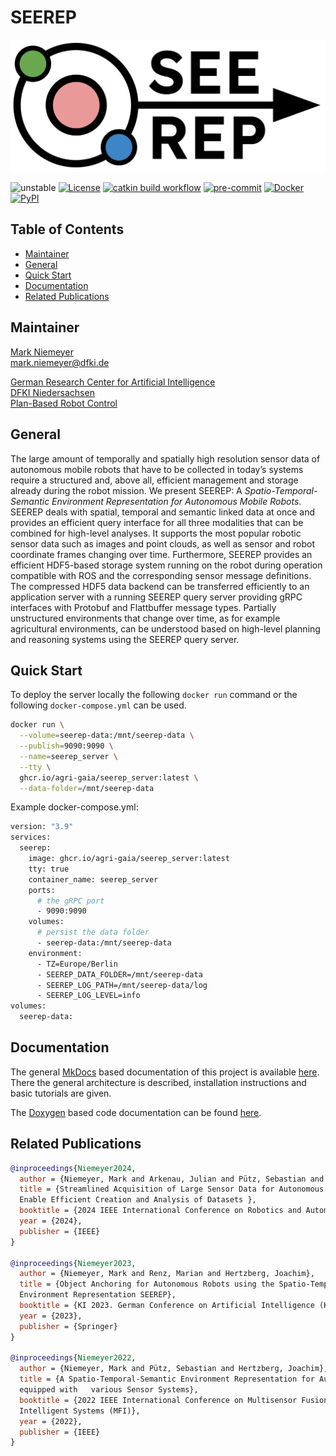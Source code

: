 # SEEREP

![logo](logo/Seerep%20Logo.svg)

![unstable](https://img.shields.io/badge/stability-unstable-orange)
[![License](https://img.shields.io/badge/license-BSD_3-brightgreen)](./LICENSE)
[![catkin build workflow](https://github.com/agri-gaia/seerep/actions/workflows/main.yml/badge.svg)](https://github.com/agri-gaia/seerep/actions)
[![pre-commit](https://img.shields.io/badge/pre--commit-enabled-brightgreen?logo=pre-commit&logoColor=white)](./.pre-commit-config.yaml)
[![Docker](https://img.shields.io/badge/Docker-enabled-blue?logo=docker)](./docker)
[![PyPI](https://img.shields.io/pypi/v/seerep-grpc?label=pypi%20seerep-gRPC)](https://pypi.org/project/seerep-grpc/)
 <!-- ![Architecture](https://img.shields.io/badge/Architecture-x86-blue) -->

## Table of Contents

- [Maintainer](#maintainer)
- [General](#general)
- [Quick Start](#quick-start)
- [Documentation](#documentation)
- [Related Publications](#related-publications)

<!-- - [Related Publications](#related-publications) -->

## Maintainer

[Mark Niemeyer](https://github.com/Mark-Niemeyer) <br>
[mark.niemeyer@dfki.de](mailto:mark.niemeyer@dfki.de)

[German Research Center for Artificial Intelligence](https://www.dfki.de/en/web) <br>
[DFKI Niedersachsen](https://www.dfki.de/en/web/about-us/locations-contact/osnabrueck-oldenburg) <br>
[Plan-Based Robot Control](https://www.dfki.de/en/web/research/research-departments/plan-based-robot-control) <br>

## General

The large amount of temporally and spatially high resolution sensor data of autonomous mobile robots that have to be
collected in today’s systems require a structured and, above all, efficient management and storage already during the
robot mission. We present SEEREP: A _Spatio-Temporal-Semantic Environment Representation for Autonomous Mobile Robots_.
SEEREP deals with spatial, temporal and semantic linked data at once and provides an efficient query interface for all
three modalities that can be combined for high-level analyses. It supports the most popular robotic sensor data such as
images and point clouds, as well as sensor and robot coordinate frames changing over time. Furthermore, SEEREP provides
an efficient HDF5-based storage system running on the robot during operation compatible with ROS and the corresponding
sensor message definitions. The compressed HDF5 data backend can be transferred efficiently to an application server
with a running SEEREP query server providing gRPC interfaces with Protobuf and Flattbuffer message types. Partially
unstructured environments that change over time, as for example agricultural environments, can be understood based on
high-level planning and reasoning systems using the SEEREP query server.

## Quick Start

To deploy the server locally the following `docker run` command or the following `docker-compose.yml` can be used.

```bash
docker run \
  --volume=seerep-data:/mnt/seerep-data \
  --publish=9090:9090 \
  --name=seerep_server \
  --tty \
  ghcr.io/agri-gaia/seerep_server:latest \
  --data-folder=/mnt/seerep-data
```

Example docker-compose.yml:

```bash
version: "3.9"
services:
  seerep:
    image: ghcr.io/agri-gaia/seerep_server:latest
    tty: true
    container_name: seerep_server
    ports:
      # the gRPC port
      - 9090:9090
    volumes:
      # persist the data folder
      - seerep-data:/mnt/seerep-data
    environment:
      - TZ=Europe/Berlin
      - SEEREP_DATA_FOLDER=/mnt/seerep-data
      - SEEREP_LOG_PATH=/mnt/seerep-data/log
      - SEEREP_LOG_LEVEL=info
volumes:
  seerep-data:
```

## Documentation

The general [MkDocs](https://www.mkdocs.org/) based documentation of this project is available
[here](https://agri-gaia.github.io/seerep/mkdocs/home/). There the general architecture is described, installation
instructions and basic tutorials are given.

The [Doxygen](https://doxygen.nl/) based code documentation can be found [here](https://agri-gaia.github.io/seerep/doxygen).

## Related Publications

```bibtex
@inproceedings{Niemeyer2024,
  author = {Niemeyer, Mark and Arkenau, Julian and Pütz, Sebastian and Hertzberg, Joachim},
  title = {Streamlined Acquisition of Large Sensor Data for Autonomous Mobile Robots to
  Enable Efficient Creation and Analysis of Datasets },
  booktitle = {2024 IEEE International Conference on Robotics and Automation (ICRA)},
  year = {2024},
  publisher = {IEEE}
}

@inproceedings{Niemeyer2023,
  author = {Niemeyer, Mark and Renz, Marian and Hertzberg, Joachim},
  title = {Object Anchoring for Autonomous Robots using the Spatio-Temporal-Semantic
  Environment Representation SEEREP},
  booktitle = {KI 2023. German Conference on Artificial Intelligence (KI-2023)},
  year = {2023},
  publisher = {Springer}
}

@inproceedings{Niemeyer2022,
  author = {Niemeyer, Mark and Pütz, Sebastian and Hertzberg, Joachim},
  title = {A Spatio-Temporal-Semantic Environment Representation for Autonomous Mobile Robots
  equipped with   various Sensor Systems},
  booktitle = {2022 IEEE International Conference on Multisensor Fusion and Integration for
  Intelligent Systems (MFI)},
  year = {2022},
  publisher = {IEEE}
}
```
